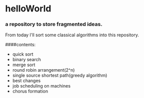 # helloWorld
### a repository to store fragmented ideas.
From today I'll sort some classical algorithms into this repository.

####contents:
* quick sort
* binary search
* merge sort
* round robin arrangement(2^n)
* single source shortest path(greedy algorithm)
* best changes  
* job scheduling on machines
* chorus formation

